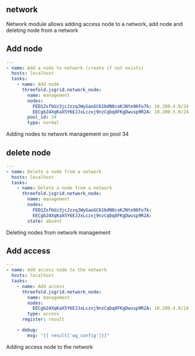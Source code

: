 ## network

Network module allows adding access node to a network, add node and deleting node from a network

## Add node


```yml
---
- name: Add a node to network (create if not exists)
  hosts: localhost
  tasks:
    - name: Add node
      threefold.jsgrid.network_node:
        name: management
        nodes: 
          FED1ZsfbUz3jcJzzqJWyGaoGC61bdN8coKJNte96Fo7k: 10.200.4.0/24
          EECgb24XqKaX5Y6EJJxLczxj9nzCqbq8FKgDwusp9R2A: 10.200.5.0/24
        pool_id: 34
        type: normal


```
Adding nodes to network management on pool 34

## delete node

```yml
---
- name: Delete a node from a network
  hosts: localhost
  tasks:
    - name: Delete a node from a network
      threefold.jsgrid.network_node:
        name: management
        nodes: 
          FED1ZsfbUz3jcJzzqJWyGaoGC61bdN8coKJNte96Fo7k:
          EECgb24XqKaX5Y6EJJxLczxj9nzCqbq8FKgDwusp9R2A:
        state: absent


```

Deleting nodes from network management

## Add access

```yml
---
- name: Add access node to the network
  hosts: localhost
  tasks:
    - name: Add access
      threefold.jsgrid.network_node:
        name: management
        nodes: 
          EECgb24XqKaX5Y6EJJxLczxj9nzCqbq8FKgDwusp9R2A: 10.200.4.0/24
        type: access
      register: result

    - debug:
        msg: "{{ result['wg_config']}}"

```

Adding access node to the network